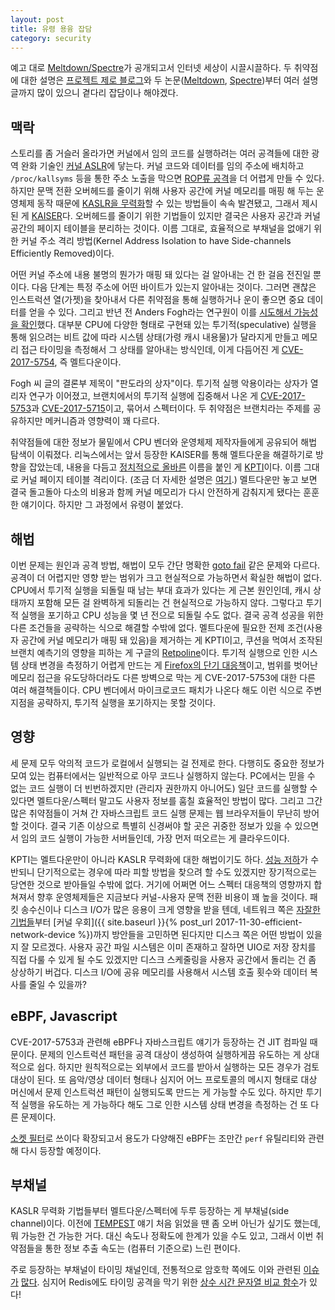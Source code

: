 ```yaml
---
layout: post
title: 유령 용융 잡담
category: security
---
```

예고 대로 [Meltdown/Spectre](https://meltdownattack.com/)가 공개되고서 인터넷 세상이 시끌시끌하다. 두 취약점에 대한 설명은 [프로젝트 제로 블로그](https://googleprojectzero.blogspot.kr/2018/01/reading-privileged-memory-with-side.html)와 두 논문([Meltdown](https://meltdownattack.com/meltdown.pdf), [Spectre](https://spectreattack.com/spectre.pdf))부터 여러 설명 글까지 많이 있으니 곁다리 잡담이나 해야겠다.

## 맥락

스토리를 좀 거슬러 올라가면 커널에서 임의 코드를 실행하려는 여러 공격들에 대한 광역 완화 기술인 [커널 ASLR](https://lwn.net/Articles/569635/)에 닿는다. 커널 코드와 데이터를 임의 주소에 배치하고 `/proc/kallsyms` 등을 통한 주소 노출을 막으면 [ROP류 공격](https://en.wikipedia.org/wiki/Return-oriented_programming)을 더 어렵게 만들 수 있다. 하지만 문맥 전환 오버헤드를 줄이기 위해 사용자 공간에 커널 메모리를 매핑 해 두는 운영체제 동작 때문에 [KASLR을 무력화](https://www.blackhat.com/docs/us-16/materials/us-16-Jang-Breaking-Kernel-Address-Space-Layout-Randomization-KASLR-With-Intel-TSX.pdf)할 수 있는 방법들이 속속 발견됐고, 그래서 제시된 게 [KAISER](https://gruss.cc/files/kaiser.pdf)다. 오버헤드를 줄이기 위한 기법들이 있지만 결국은 사용자 공간과 커널 공간의 페이지 테이블을 분리하는 것이다. 이름 그대로, 효율적으로 부채널을 없애기 위한 커널 주소 격리 방법(Kernel Address Isolation to have Side-channels Efficiently Removed)이다.

어떤 커널 주소에 내용 불명의 뭔가가 매핑 돼 있다는 걸 알아내는 건 한 걸음 전진일 뿐이다. 다음 단계는 특정 주소에 어떤 바이트가 있는지 알아내는 것이다. 그러면 괜찮은 인스트럭션 열(가젯)을 찾아내서 다른 취약점을 통해 실행하거나 운이 좋으면 중요 데이터를 얻을 수 있다. 그리고 반년 전 Anders Fogh라는 연구원이 이를 [시도해서 가능성을 확인](https://cyber.wtf/2017/07/28/negative-result-reading-kernel-memory-from-user-mode/)했다. 대부분 CPU에 다양한 형태로 구현돼 있는 투기적(speculative) 실행을 통해 읽으려는 비트 값에 따라 시스템 상태(가령 캐시 내용물)가 달라지게 만들고 메모리 접근 타이밍을 측정해서 그 상태를 알아내는 방식인데, 이게 다듬어진 게 [CVE-2017-5754](https://cve.mitre.org/cgi-bin/cvename.cgi?name=CVE-2017-5754), 즉 멜트다운이다.

Fogh 씨 글의 결론부 제목이 "판도라의 상자"이다. 투기적 실행 악용이라는 상자가 열리자 연구가 이어졌고, 브랜치에서의 투기적 실행에 집중해서 나온 게 [CVE-2017-5753](https://cve.mitre.org/cgi-bin/cvename.cgi?name=CVE-2017-5753)과 [CVE-2017-5715](https://cve.mitre.org/cgi-bin/cvename.cgi?name=CVE-2017-5715)이고, 묶어서 스펙터이다. 두 취약점은 브랜치라는 주제를 공유하지만 메커니즘과 영향력이 꽤 다르다.

취약점들에 대한 정보가 물밑에서 CPU 벤더와 운영체제 제작자들에게 공유되어 해법 탐색이 이뤄졌다. 리눅스에서는 앞서 등장한 KAISER를 통해 멜트다운을 해결하기로 방향을 잡았는데, 내용을 다듬고 [정치적으로 올바른](https://lkml.org/lkml/2017/12/4/709) 이름을 붙인 게 [KPTI](https://en.wikipedia.org/wiki/Kernel_page-table_isolation)이다. 이름 그대로 커널 페이지 테이블 격리이다. (조금 더 자세한 설명은 [여기](https://lkml.org/lkml/2017/12/18/1523).) 멜트다운만 놓고 보면 결국 돌고돌아 다소의 비용과 함께 커널 메모리가 다시 안전하게 감춰지게 됐다는 훈훈한 얘기이다. 하지만 그 과정에서 유령이 붙었다.

## 해법

이번 문제는 원인과 공격 방법, 해법이 모두 간단 명확한 [goto fail](https://en.wikipedia.org/wiki/Unreachable_code#goto_fail_bug) 같은 문제와 다르다. 공격이 더 어렵지만 영향 받는 범위가 크고 현실적으로 가능하면서 확실한 해법이 없다. CPU에서 투기적 실행을 되돌릴 때 남는 부대 효과가 있다는 게 근본 원인인데, 캐시 상태까지 포함해 모든 걸 완벽하게 되돌리는 건 현실적으로 가능하지 않다. 그렇다고 투기적 실행을 포기하고 CPU 성능을 몇 년 전으로 되돌릴 수도 없다. 결국 공격 성공을 위한 다른 조건들을 공략하는 식으로 해결할 수밖에 없다. 멜트다운에 필요한 전제 조건(사용자 공간에 커널 메모리가 매핑 돼 있음)을 제거하는 게 KPTI이고, 쿠션을 먹여서 조작된 브랜치 예측기의 영향을 피하는 게 구글의 [Retpoline](https://support.google.com/faqs/answer/7625886)이다. 투기적 실행으로 인한 시스템 상태 변경을 측정하기 어렵게 만드는 게 [Firefox의 단기 대응책](https://www.mozilla.org/en-US/security/advisories/mfsa2018-01/)이고, 범위를 벗어난 메모리 접근을 유도당하더라도 다른 방벽으로 막는 게 CVE-2017-5753에 대한 다른 여러 해결책들이다. CPU 벤더에서 마이크로코드 패치가 나온다 해도 이런 식으로 주변 지점을 공략하지, 투기적 실행을 포기하지는 못할 것이다.

## 영향

세 문제 모두 악의적 코드가 로컬에서 실행되는 걸 전제로 한다. 다행히도 중요한 정보가 모여 있는 컴퓨터에서는 일반적으로 아무 코드나 실행하지 않는다. PC에서는 믿을 수 없는 코드 실행이 더 빈번하겠지만 (관리자 권한까지 아니어도) 일단 코드를 실행할 수 있다면 멜트다운/스펙터 말고도 사용자 정보를 훔칠 효율적인 방법이 많다. 그리고 그간 많은 취약점들이 거쳐 간 자바스크립트 코드 실행 문제는 웹 브라우저들이 무난히 방어할 것이다. 결국 기존 이상으로 특별히 신경써야 할 곳은 귀중한 정보가 있을 수 있으면서 임의 코드 실행이 가능한 서버들인데, 가장 먼저 떠오르는 게 클라우드이다.

KPTI는 멜트다운만이 아니라 KASLR 무력화에 대한 해법이기도 하다. [성능 저하](https://www.phoronix.com/scan.php?page=article&item=linux-kpti-kvm)가 수반되니 단기적으로는 경우에 따라 피할 방법을 찾으려 할 수도 있겠지만 장기적으로는 당연한 것으로 받아들일 수밖에 없다. 거기에 어쩌면 어느 스펙터 대응책의 영향까지 합쳐져서 향후 운영체제들은 지금보다 커널-사용자 문맥 전환 비용이 꽤 높을 것이다. 패킷 송수신이나 디스크 I/O가 많은 응용이 크게 영향을 받을 텐데, 네트워크 쪽은 [자잘한 기법들](https://blog.cloudflare.com/how-to-receive-a-million-packets/)부터 [커널 우회]({{ site.baseurl }}{% post_url 2017-11-30-efficient-network-device %})까지 방안들을 고민하면 된다지만 디스크 쪽은 어떤 방법이 있을지 잘 모르겠다. 사용자 공간 파일 시스템은 이미 존재하고 잘하면 UIO로 저장 장치를 직접 다룰 수 있게 될 수도 있겠지만 디스크 스케줄링을 사용자 공간에서 돌리는 건 좀 상상하기 버겁다. 디스크 I/O에 공유 메모리를 사용해서 시스템 호출 횟수와 데이터 복사를 줄일 수 있을까?

## eBPF, Javascript

CVE-2017-5753과 관련해 eBPF나 자바스크립트 얘기가 등장하는 건 JIT 컴파일 때문이다. 문제의 인스트럭션 패턴을 공격 대상이 생성하여 실행하게끔 유도하는 게 상대적으로 쉽다. 하지만 원칙적으로는 외부에서 코드를 받아서 실행하는 모든 경우가 검토 대상이 된다. 또 음악/영상 데이터 형태나 심지어 어느 프로토콜의 메시지 형태로 대상 머신에서 문제 인스트럭션 패턴이 실행되도록 만드는 게 가능할 수도 있다. 하지만 투기적 실행을 유도하는 게 가능하다 해도 그로 인한 시스템 상태 변경을 측정하는 건 또 다른 문제이다.

[소켓 필터](https://www.kernel.org/doc/Documentation/networking/filter.txt)로 쓰이다 확장되고서 용도가 다양해진 eBPF는 조만간 `perf` 유틸리티와 관련해 다시 등장할 예정이다.

## 부채널

KASLR 무력화 기법들부터 멜트다운/스펙터에 두루 등장하는 게 부채널(side channel)이다. 이전에 [TEMPEST](https://en.wikipedia.org/wiki/Tempest_(codename)) 얘기 처음 읽었을 땐 좀 오버 아닌가 싶기도 했는데, 뭐 가능한 건 가능한 거다. 대신 속도나 정확도에 한계가 있을 수도 있고, 그래서 이번 취약점들을 통한 정보 추출 속도는 (컴퓨터 기준으로) 느린 편이다.

주로 등장하는 부채널이 타이밍 채널인데, 전통적으로 암호학 쪽에도 이와 관련된 [이슈가](https://cve.mitre.org/cgi-bin/cvename.cgi?name=CVE-2003-0147) [많다](http://cr.yp.to/antiforgery/cachetiming-20050414.pdf). 심지어 Redis에도 타이밍 공격을 막기 위한 [상수 시간 문자열 비교 함수](https://github.com/antirez/redis/blob/4.0.6/src/server.c#L2613)가 있다!
